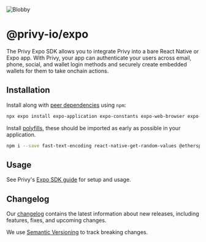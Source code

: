 ![Blobby](https://avatars.githubusercontent.com/u/81824329?s=200&v=4)

# @privy-io/expo

The Privy Expo SDK allows you to integrate Privy into a bare React Native or Expo app. With Privy, your app can authenticate your users across email, phone, social, and wallet login methods and securely create embedded wallets for them to take onchain actions.

## Installation

Install along with [peer dependencies](https://docs.npmjs.com/cli/v10/configuring-npm/package-json#peerdependencies) using `npm`:

```sh
npx expo install expo-application expo-constants expo-web-browser expo-linking expo-secure-store react-native-webview expo-crypto @privy-io/expo
```

Install [polyfills](https://developer.mozilla.org/en-US/docs/Glossary/Polyfill), these should be imported as early as possible in your application.

```sh
npm i --save fast-text-encoding react-native-get-random-values @ethersproject/shims
```

## Usage

See Privy's [Expo SDK guide](https://docs.privy.io/guide/guides/expo-sdk) for setup and usage.

## Changelog

Our [changelog](https://docs.privy.io/reference/sdk/expo/changelog) contains the latest information about new releases, including features, fixes, and upcoming changes.

We use [Semantic Versioning](https://semver.org/) to track breaking changes.
